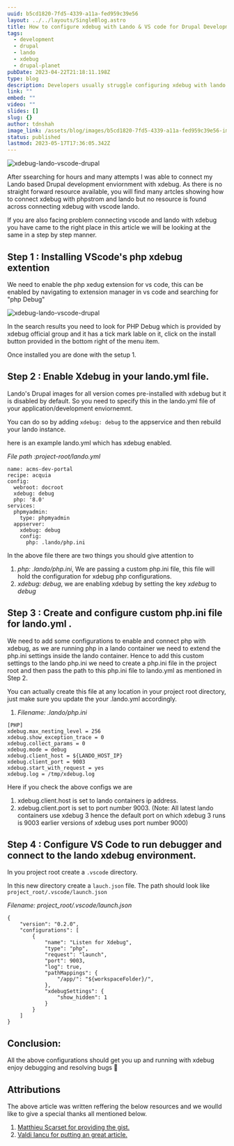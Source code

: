 ```yaml
---
uuid: b5cd1820-7fd5-4339-a11a-fed959c39e56
layout: ../../layouts/SingleBlog.astro
title: How to configure xdebug with Lando & VS code for Drupal Development
tags:
  - development
  - drupal
  - lando
  - xdebug
  - drupal-planet
pubDate: 2023-04-22T21:18:11.198Z
type: blog
description: Developers usually struggle configuring xdebug with lando vscode for Drupal development, this article would help devlopers searching for xdebug not working with vscode and lando as it step by step explain how you can configure lando and xdebug to work.
link: ""
embed: ""
video: ""
slides: []
slug: {}
author: tdnshah
image_link: /assets/blog/images/b5cd1820-7fd5-4339-a11a-fed959c39e56-img-1.png
status: published
lastmod: 2023-05-17T17:36:05.342Z
---
```


<Image src="/assets/blog/images/b5cd1820-7fd5-4339-a11a-fed959c39e56-img-1.png" aspectRatio="0.5" alt="xdebug-lando-vscode-drupal">

After ssearching for hours and many attempts I was able to connect my Lando based Drupal development enviornment with xdebug. As there is no straight forward resource available, you will find many artcles showing how to connect xdebug with phpstrom and lando but no resource is found across connecting xdebug with vscode lando.

If you are also facing problem connecting vscode and lando with xdebug you have came to the right place in this article we will be looking at the same in a step by step manner.

## Step 1 : Installing VScode's php xdebug extention

We need to  enable the php xedug extension for vs code, this can be enabled by navigating to extension manager in vs code and searching for "php Debug"

<Image src="/assets/blog/images/b5cd1820-7fd5-4339-a11a-fed959c39e56-img-2.png" aspectRatio="0.5" alt="xdebug-lando-vscode-drupal">

In the search results you need to look for PHP Debug which is provided by xdebug official group and it has a tick mark lable on it, click on the install button provided in the bottom right of the menu item.

Once installed you are done with the setup 1. 


## Step 2 : Enable Xdebug in your lando.yml file.

Lando's Drupal images for all version comes pre-installed with xdebug but it is disabled by default. So you need to specify this in the lando.yml file of your application/development enviornemnt.

You can do so by adding  `xdebug: debug` to the appservice and then rebuild your lando instance.

here is an example lando.yml which has xdebug enabled.

*File path :project-root/lando.yml*
```
name: acms-dev-portal
recipe: acquia
config:
  webroot: docroot
  xdebug: debug
  php: '8.0'
services:
  phpmyadmin:
    type: phpmyadmin
  appserver:
    xdebug: debug
    config:
      php: .lando/php.ini
```

In the above file there are two things you should give attention to 
1. *php: .lando/php.ini*, We are passing a custom php.ini file, this file will hold the configuration for xdebug php configurations.
2. *xdebug: debug*, we are enabling xdebug by setting the key *xdebug* to *debug*

## Step 3 :  Create and configure custom php.ini file for lando.yml .

We need to add some configurations to enable and connect php with xdebug, as we are running php in a lando container we need to extend the php.ini settings inside the lando container. Hence to add this custom settings to the lando php.ini we need to create a php.ini file in the project root and then pass the path to this php.ini file to lando.yml as mentioned in Step 2.

You can actually create this file at any location in your project root directory, just make sure you update the your .lando.yml accordingly.

1. *Filename: .lando/php.ini*

```
[PHP]
xdebug.max_nesting_level = 256
xdebug.show_exception_trace = 0
xdebug.collect_params = 0
xdebug.mode = debug
xdebug.client_host = ${LANDO_HOST_IP}
xdebug.client_port = 9003
xdebug.start_with_request = yes
xdebug.log = /tmp/xdebug.log
```
Here if you check the above configs we are 
1. xdebug.client.host  is set to lando containers ip address.
2. xdebug.client.port  is set to port number 9003.
(Note: All latest lando containers use xdebug 3 hence the default port on which xdebug 3 runs is 9003 earlier versions of xdebug uses port number 9000)


## Step 4 : Configure VS Code to run debugger and connect to the lando xdebug environment.

In you project root create a `.vscode` directory.

In this new directory create a `lauch.json` file. The path should look like `project_root/.vscode/launch.json`

*Filename: project_root/.vscode/launch.json*
```
{
    "version": "0.2.0",
    "configurations": [
        {
            "name": "Listen for Xdebug",
            "type": "php",
            "request": "launch",
            "port": 9003,
            "log": true,
            "pathMappings": {
                "/app/": "${workspaceFolder}/",
            },
            "xdebugSettings": {
                "show_hidden": 1
            }
        }
    ]
}
```

## Conclusion:

All the above configurations should get you up and running with xdebug enjoy debugging and resolving bugs 🐛

## Attributions

The above article was written reffering the below resources and we woulld like to give a special thanks all mentioned below.

1. [Matthieu Scarset for providing the gist.](https://gist.github.com/MatthieuScarset/0c3860def9ff1f0b84e32f618c740655) 
2. [Valdi Iancu for putting an great article.](https://vladiiancu.com/post/configure-xdebug-3-and-vscode-with-docker/)